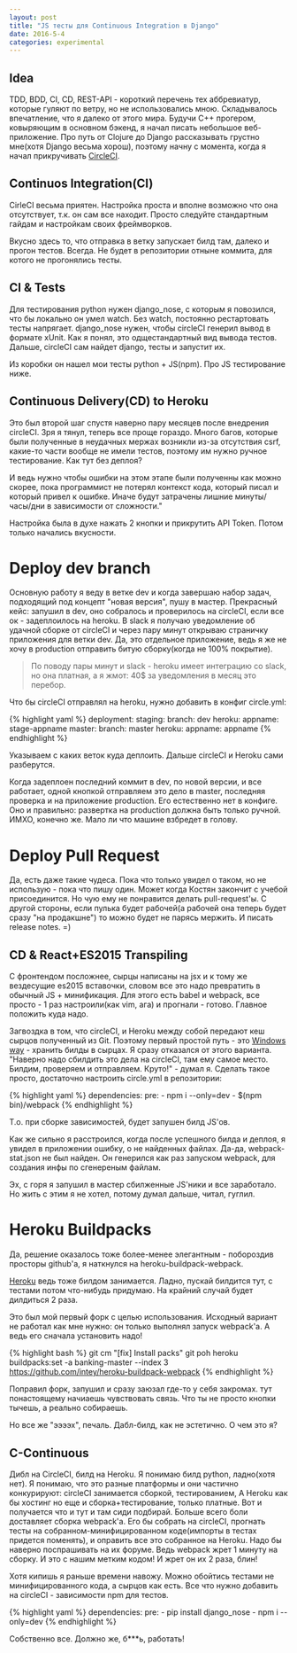 ```yaml
---
layout: post
title: "JS тесты для Continuous Integration в Django"
date: 2016-5-4
categories: experimental
---
```


## Idea

TDD, BDD, CI, CD, REST-API - короткий перечень тех аббревиатур, которые гуляют
по ветру, но не использовались мною. Складывалось впечатление, что я далеко от
этого мира. Будучи С++ прогером, ковыряющим в основном бэкенд, я начал писать
небольшое веб-приложение. Про путь от Clojure до Django рассказывать грустно
мне(хотя Django весьма хорош), поэтому начну с момента, когда я начал
прикручивать [CircleCI](http://circleci.com).

## Continuos Integration(CI)

CirleCI весьма приятен. Настройка проста и вполне возможно что она отсутствует,
т.к. он сам все находит. Просто следуйте стандартным гайдам и настройкам своих
фреймворков.

Вкусно здесь то, что отправка в ветку запускает билд там, далеко и прогон
тестов. Всегда. Не будет в репозитории отныне коммита, для котого не
прогонялись тесты.

## CI & Tests
Для тестирования python нужен django_nose, с которым я повозился, что бы
локально он умел watch. Без watch, постоянно рестартовать тесты напрягает.
django_nose нужен, чтобы circleCI генерил вывод в формате xUnit. Как я понял,
это одщестандартный вид вывода тестов. Дальше, circleCI сам найдет django,
тесты и запустит их.

Из коробки он нашел мои тесты python + JS(npm). Про JS тестирование ниже.

## Continuous Delivery(CD) to Heroku
Это был второй шаг спустя наверно пару месяцев после внедрения circleCI. Зря я
тянул, теперь все проще гораздо. Много багов, которые были полученные в
неудачных мержах возникли из-за отсутствия csrf, какие-то части вообще не имели
тестов, поэтому им нужно ручное тестирование. Как тут без деплоя?

И ведь нужно чтобы ошибки на этом этапе были полученны как можно скорее, пока
программист не потерял контекст кода, который писал и который привел к ошибке.
Иначе будут затрачены лишние минуты/часы/дни в зависимости от сложности."

Настройка была в духе нажать 2 кнопки и прикрутить API Token.  Потом только
начались вкусности.

# Deploy dev branch

Основную работу я веду в ветке dev и когда завершаю набор задач, подходящий под
концепт "новая версия", пушу в мастер. Прекрасный кейс: запушил в dev, оно
собралось и проверилось на circleCI, если все ок - задеплоилось на heroku. В
slack я получаю уведомление об удачной сборке от circleCI и через пару минут
открываю страничку приложения для ветки dev. Да, это отдельное приложение, ведь
я же не хочу в production отправить битую сборку(когда не 100% покрытие).

> По поводу пары минут и slack - heroku имеет интеграцию со slack, но она
> платная, а я жмот: 40$ за уведомления в месяц это перебор.

Что бы circleCI отправлял на heroku, нужно добавить в конфиг circle.yml:

{% highlight yaml %}
deployment:
    staging:
        branch: dev
        heroku:
            appname: stage-appname
    master:
        branch: master
        heroku:
            appname: appname
{% endhighlight %}

Указываем с каких веток куда деплоить. Дальше circleCI и Heroku сами
разберутся.

Когда задеплоен последний коммит в dev, по новой версии, и все работает, одной
кнопкой отправляем это дело в master, последняя проверка и на приложение
production. Его естественно нет в конфиге. Оно и правильно: развертка на
production должна быть только ручной. ИМХО, конечно же. Мало ли что машине
взбредет в голову.

# Deploy Pull Request

Да, есть даже такие чудеса. Пока что только увидел о таком, но не использую -
пока что пишу один. Может когда Костян закончит с учебой присоединится. Но чую
ему не понравится делать pull-request'ы. С другой стороны, если пулька будет
рабочей(а рабочей она теперь будет сразу "на продакшне") то можно будет не
парясь мержить. И писать release notes. =)

## CD & React+ES2015 Transpiling

С фронтендом посложнее, сырцы написаны на jsx и к тому же вездесущие es2015
вставочки, словом все это надо превратить в обычный JS + минификация. Для этого
есть babel и webpack, все просто - 1 раз настроили(как vim, ага) и прогнали -
готово. Главное положить куда надо.

Загвоздка в том, что circleCI, и Heroku между собой передают кеш сырцов
полученный из Git. Поэтому первый простой путь - это [Windows
way](https://github.com/Microsoft/cpprestsdk) - хранить билды в сырцах. Я сразу
отказался от этого варианта.
"Наверно надо сбилдить это дела на circleCI, там ему самое место. Билдим,
проверяем и отправляем. Круто!" - думал я. Сделать такое просто, достаточно
настроить circle.yml в репозитории:

{% highlight yaml %}
dependencies:
    pre:
        - npm i --only=dev
        - $(npm bin)/webpack
{% endhighlight %}

Т.о. при сборке зависимостей, будет запушен билд JS'ов.

Как же сильно я расстроился, когда после успешного билда и деплоя, я увидел в
приложении ошибку, о не найденных файлах. Да-да, webpack-stat.json не был
найден. Он генерился как раз запуском webpack, для создания инфы по сгенереным
файлам.

Эх, с горя я запушил в мастер сбилженные JS'ники и все заработало. Но жить с
этим я не хотел, потому думал дальше, читал, гуглил.

# Heroku Buildpacks

Да, решение оказалось тоже более-менее элегантным - побороздив просторы
github'а, я наткнулся на heroku-buildpack-webpack.

[Heroku](http://heroku.com) ведь тоже билдом занимается. Ладно, пускай билдится
тут, с тестами потом что-нибудь придумаю. На крайний случай будет дилдиться 2
раза.

Это был мой первый форк с целью использования. Исходный вариант не работал как
мне нужно: он только выполнял запуск webpack'а. А ведь его сначала установить
надо!

{% highlight bash %}
git cm "[fix] Install packs"
git poh
heroku buildpacks:set -a banking-master --index 3 https://github.com/intey/heroku-buildpack-webpack
{% endhighlight %}

Поправил форк, запушил и сразу заюзал где-то у себя закромах. тут понастоящему
начиаешь чувствовать связь. Что ты не просто кнопки тычешь, а реально
собираешь.

Но все же "ээээх", печаль. Дабл-билд, как не эстетично. О чем это я?

## C-Continuous
Дибл на CircleCI, билд на Heroku. Я понимаю билд python, ладно(хотя нет). Я
понимаю, что это разные платформы и они частично конкурируют: circleCI
занимается сборкой, тестированием, А Heroku как бы хостинг но еще и
сборка+тестирование, только платные. Вот и получается что и тут и там сиди
подбирай.
Больше всего боли доставляет сборка webpack'а. Его бы собрать на circleCI,
прогнать тесты на собранном-минифицированном коде(импорты в тестах придется
поменять), и оправить все это собранное на Heroku. Надо бы наверно поспрашивать
на их форуме.  Ведь webpack жрет 1 минуту на сборку. И это с нашим метким
кодом! И жрет он их 2 раза, блин!

Хотя кипишь я раньше времени навожу. Можно обойтись тестами не
минифицированного кода, а сырцов как есть. Все что нужно добавить на circleCI -
зависимости npm для тестов.

{% highlight yaml %}
dependencies:
    pre:
        - pip install django_nose
        - npm i --only=dev
{% endhighlight %}

Собственно все. Должно же, б***ь, работать!
